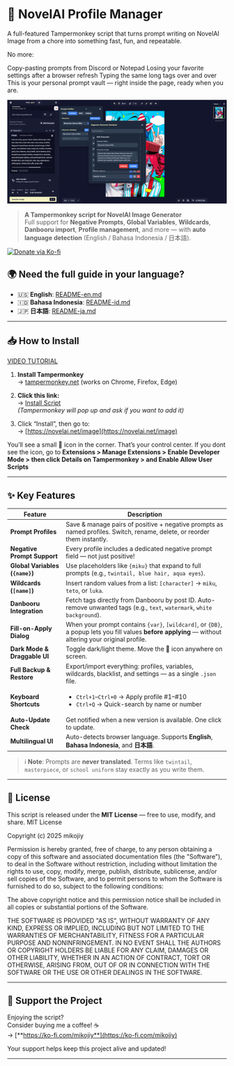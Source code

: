# 📝 NovelAI Profile Manager
A full-featured Tampermonkey script that turns prompt writing on NovelAI Image from a chore into something fast, fun, and repeatable.

No more:

Copy-pasting prompts from Discord or Notepad
Losing your favorite settings after a browser refresh
Typing the same long tags over and over
This is your personal prompt vault — right inside the page, ready when you are.

![ss](https://raw.githubusercontent.com/mikojiy/NAI-Profile-Manager/main/Screenshot.png)

> **A Tampermonkey script for NovelAI Image Generator**  
> Full support for **Negative Prompts**, **Global Variables**, **Wildcards**, **Danbooru import**, **Profile management**, and more — with **auto language detection** (English / Bahasa Indonesia / 日本語).

[![Donate via Ko-fi](https://img.shields.io/badge/☕_Buy_me_a_coffee-ff5f5f?style=flat&logo=ko-fi&logoColor=white)](https://ko-fi.com/mikojiy)

## 🌍 Need the full guide in your language?

- 🇺🇸 **English**: [README-en.md](./README-en.md)  
- 🇮🇩 **Bahasa Indonesia**: [README-id.md](./README-id.md)  
- 🇯🇵 **日本語**: [README-ja.md](./README-ja.md)

---

## 📥 How to Install
[VIDEO TUTORIAL](https://www.youtube.com/watch?v=SLr24q8o4C8)

1. **Install Tampermonkey**  
   → [tampermonkey.net](https://www.tampermonkey.net/) (works on Chrome, Firefox, Edge)

2. **Click this link:**  
   → [Install Script](https://raw.githubusercontent.com/mikojiy/NAI-Profile-Manager/main/NAIPM.user.js)  
   *(Tampermonkey will pop up and ask if you want to add it)*

3. Click “Install”, then go to:  
   → [https://novelai.net/image](https://novelai.net/image)

You’ll see a small 📝 icon in the corner. That’s your control center.
If you dont see the icon, go to **Extensions > Manage Extensions > Enable Developer Mode > then click Details on Tampermonkey > and Enable Allow User Scripts**

---

## ✨ Key Features

| Feature | Description |
|--------|-------------|
| **Prompt Profiles** | Save & manage pairs of positive + negative prompts as named profiles. Switch, rename, delete, or reorder them instantly. |
| **Negative Prompt Support** | Every profile includes a dedicated negative prompt field — not just positive! |
| **Global Variables (`{name}`)** | Use placeholders like `{miku}` that expand to full prompts (e.g., `twintail, blue hair, aqua eyes`). |
| **Wildcards (`[name]`)** | Insert random values from a list: `[character]` → `miku`, `teto`, or `luka`. |
| **Danbooru Integration** | Fetch tags directly from Danbooru by post ID. Auto-remove unwanted tags (e.g., `text`, `watermark`, `white background`). |
| **Fill-on-Apply Dialog** | When your prompt contains `{var}`, `[wildcard]`, or `{DB}`, a popup lets you fill values **before applying** — without altering your original profile. |
| **Dark Mode & Draggable UI** | Toggle dark/light theme. Move the 📝 icon anywhere on screen. |
| **Full Backup & Restore** | Export/import everything: profiles, variables, wildcards, blacklist, and settings — as a single `.json` file. |
| **Keyboard Shortcuts** | <ul><li>`Ctrl+1`–`Ctrl+0` → Apply profile #1–#10</li><li>`Ctrl+Q` → Quick-search by name or number</li></ul> |
| **Auto-Update Check** | Get notified when a new version is available. One click to update. |
| **Multilingual UI** | Auto-detects browser language. Supports **English**, **Bahasa Indonesia**, and **日本語**. |

> ℹ️ **Note**: Prompts are **never translated**. Terms like `twintail`, `masterpiece`, or `school uniform` stay exactly as you write them.

---

## 📜 License

This script is released under the **MIT License** — free to use, modify, and share.
MIT License

Copyright (c) 2025 mikojiy

Permission is hereby granted, free of charge, to any person obtaining a copy
of this software and associated documentation files (the "Software"), to deal
in the Software without restriction, including without limitation the rights
to use, copy, modify, merge, publish, distribute, sublicense, and/or sell
copies of the Software, and to permit persons to whom the Software is
furnished to do so, subject to the following conditions:

The above copyright notice and this permission notice shall be included in all
copies or substantial portions of the Software.

THE SOFTWARE IS PROVIDED "AS IS", WITHOUT WARRANTY OF ANY KIND, EXPRESS OR
IMPLIED, INCLUDING BUT NOT LIMITED TO THE WARRANTIES OF MERCHANTABILITY,
FITNESS FOR A PARTICULAR PURPOSE AND NONINFRINGEMENT. IN NO EVENT SHALL THE
AUTHORS OR COPYRIGHT HOLDERS BE LIABLE FOR ANY CLAIM, DAMAGES OR OTHER
LIABILITY, WHETHER IN AN ACTION OF CONTRACT, TORT OR OTHERWISE, ARISING FROM,
OUT OF OR IN CONNECTION WITH THE SOFTWARE OR THE USE OR OTHER DEALINGS IN THE
SOFTWARE.

---

## 💖 Support the Project

Enjoying the script?  
Consider buying me a coffee! ☕  
→ [**https://ko-fi.com/mikojiy**](https://ko-fi.com/mikojiy)

Your support helps keep this project alive and updated!

---

